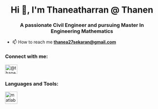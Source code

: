 <h1 align="center">Hi 👋, I'm Thaneatharran @ Thanen</h1>
<h3 align="center">A passionate Civil Engineer and pursuing Master In Engineering Mathematics</h3>

- 📫 How to reach me **thanea27sekaran@gmail.com**

<h3 align="left">Connect with me:</h3>
<p align="left">
<a href="https://linkedin.com/in/@thaneatharran - santharasekaran" target="blank"><img align="center" src="https://raw.githubusercontent.com/rahuldkjain/github-profile-readme-generator/master/src/images/icons/Social/linked-in-alt.svg" alt="@thaneatharran - santharasekaran" height="30" width="40" /></a>
</p>

<h3 align="left">Languages and Tools:</h3>
<p align="left"> <a href="https://www.mathworks.com/" target="_blank" rel="noreferrer"> <img src="https://upload.wikimedia.org/wikipedia/commons/2/21/Matlab_Logo.png" alt="matlab" width="40" height="40"/> </a> </p>
